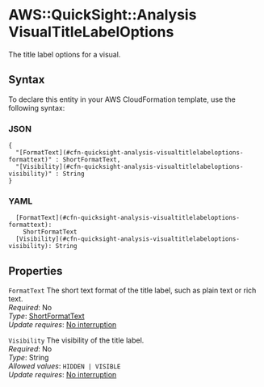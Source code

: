# AWS::QuickSight::Analysis VisualTitleLabelOptions<a name="aws-properties-quicksight-analysis-visualtitlelabeloptions"></a>

The title label options for a visual\.

## Syntax<a name="aws-properties-quicksight-analysis-visualtitlelabeloptions-syntax"></a>

To declare this entity in your AWS CloudFormation template, use the following syntax:

### JSON<a name="aws-properties-quicksight-analysis-visualtitlelabeloptions-syntax.json"></a>

```
{
  "[FormatText](#cfn-quicksight-analysis-visualtitlelabeloptions-formattext)" : ShortFormatText,
  "[Visibility](#cfn-quicksight-analysis-visualtitlelabeloptions-visibility)" : String
}
```

### YAML<a name="aws-properties-quicksight-analysis-visualtitlelabeloptions-syntax.yaml"></a>

```
  [FormatText](#cfn-quicksight-analysis-visualtitlelabeloptions-formattext): 
    ShortFormatText
  [Visibility](#cfn-quicksight-analysis-visualtitlelabeloptions-visibility): String
```

## Properties<a name="aws-properties-quicksight-analysis-visualtitlelabeloptions-properties"></a>

`FormatText`  <a name="cfn-quicksight-analysis-visualtitlelabeloptions-formattext"></a>
The short text format of the title label, such as plain text or rich text\.  
*Required*: No  
*Type*: [ShortFormatText](aws-properties-quicksight-analysis-shortformattext.md)  
*Update requires*: [No interruption](https://docs.aws.amazon.com/AWSCloudFormation/latest/UserGuide/using-cfn-updating-stacks-update-behaviors.html#update-no-interrupt)

`Visibility`  <a name="cfn-quicksight-analysis-visualtitlelabeloptions-visibility"></a>
The visibility of the title label\.  
*Required*: No  
*Type*: String  
*Allowed values*: `HIDDEN | VISIBLE`  
*Update requires*: [No interruption](https://docs.aws.amazon.com/AWSCloudFormation/latest/UserGuide/using-cfn-updating-stacks-update-behaviors.html#update-no-interrupt)